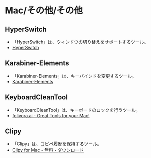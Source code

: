 # Mac/その他/その他

## HyperSwitch

- 「HyperSwitch」は、ウィンドウの切り替えをサポートするツール。
- [HyperSwitch](https://bahoom.com/hyperswitch)

## Karabiner-Elements

- 「Karabiner-Elements」は、キーバインドを変更するツール。
- [Karabiner-Elements](https://karabiner-elements.pqrs.org/)

## KeyboardCleanTool

- 「KeyboardCleanTool」は、キーボードのロックを行うツール。
- [folivora.ai - Great Tools for your Mac!](https://folivora.ai/keyboardcleantool)

## Clipy

- 「Clipy」は、コピペ履歴を保持するツール。
- [Clipy for Mac - 無料・ダウンロード](https://clipy.softonic.jp/mac)
